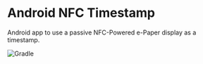 # Android NFC Timestamp

Android app to use a passive NFC-Powered e-Paper display as a timestamp.

![Gradle](https://github.com/thomasleplus/android-nfc-timestamp/workflows/Gradle/badge.svg)

